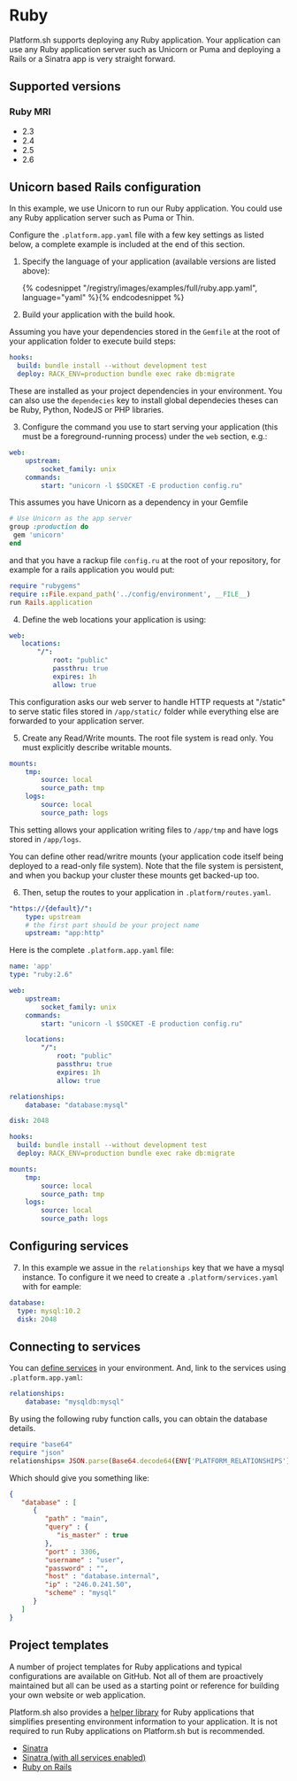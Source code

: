 # Ruby

Platform.sh supports deploying any Ruby application. Your application can use any Ruby application server such as Unicorn or Puma and deploying a Rails or a Sinatra app is very straight forward.

## Supported versions

### Ruby MRI

* 2.3
* 2.4
* 2.5
* 2.6

## Unicorn based Rails configuration

In this example, we use Unicorn to run our Ruby application. You could use any Ruby application server such as Puma or Thin.

Configure the `.platform.app.yaml` file with a few key settings as listed below, a complete example is included at the end of this section.

1. Specify the language of your application (available versions are listed above):

    {% codesnippet "/registry/images/examples/full/ruby.app.yaml", language="yaml" %}{% endcodesnippet %}

2. Build your application with the build hook.

Assuming you have your  dependencies stored in the `Gemfile` at the root of your application folder to execute build steps:

```yaml
hooks:
  build: bundle install --without development test
  deploy: RACK_ENV=production bundle exec rake db:migrate
```

These are installed as your project dependencies in your environment. You can also use the `dependecies` key to install global dependecies theses can be Ruby, Python, NodeJS or PHP libraries.

3. Configure the command you use to start serving your application (this must be a foreground-running process) under the `web` section, e.g.:

```yaml
web:
    upstream:
        socket_family: unix
    commands:
        start: "unicorn -l $SOCKET -E production config.ru"
```

This assumes you have Unicorn as a dependency in your Gemfile

 ```ruby
# Use Unicorn as the app server
group :production do
  gem 'unicorn'
end
```

and that you have a rackup file `config.ru` at the root of your repository, for example for a rails application you would put:

```ruby
require "rubygems"
require ::File.expand_path('../config/environment', __FILE__)
run Rails.application
```

4. Define the web locations your application is using:

```yaml
web:
   locations:
       "/":
           root: "public"
           passthru: true
           expires: 1h
           allow: true
```

This configuration asks our web server to handle HTTP requests at "/static" to serve static files stored in `/app/static/` folder while everything else are forwarded to your application server.

5. Create any Read/Write mounts. The root file system is read only. You must explicitly describe writable mounts.

```yaml
mounts:
    tmp:
        source: local
        source_path: tmp
    logs:
        source: local
        source_path: logs
```

This setting allows your application writing files to `/app/tmp` and have logs stored in `/app/logs`.

You can define other read/writre mounts (your application code itself being deployed to a read-only file system). Note that the file system is persistent, and when you backup your cluster these mounts get backed-up too.

6. Then, setup the routes to your application in `.platform/routes.yaml`.

```yaml
"https://{default}/":
    type: upstream
    # the first part should be your project name
    upstream: "app:http"
```

Here is the complete `.platform.app.yaml` file:

```yaml
name: 'app'
type: "ruby:2.6"

web:
    upstream:
        socket_family: unix
    commands:
        start: "unicorn -l $SOCKET -E production config.ru"

    locations:
        "/":
            root: "public"
            passthru: true
            expires: 1h
            allow: true

relationships:
    database: "database:mysql"

disk: 2048

hooks:
  build: bundle install --without development test
  deploy: RACK_ENV=production bundle exec rake db:migrate

mounts:
    tmp:
        source: local
        source_path: tmp
    logs:
        source: local
        source_path: logs
```

## Configuring services

7. In this example we assue in the `relationships` key that we have a mysql instance. To configure it we need to create a `.platform/services.yaml` with for eample:

```yaml
database:
  type: mysql:10.2
  disk: 2048
```

## Connecting to services

You can [define services](/configuration/services.md) in your environment. And, link to the services using `.platform.app.yaml`:

```yaml
relationships:
    database: "mysqldb:mysql"
```

By using the following ruby function calls, you can obtain the database details.

```ruby
require "base64"
require "json"
relationships= JSON.parse(Base64.decode64(ENV['PLATFORM_RELATIONSHIPS']))
```

Which should give you something like:

```json
{
   "database" : [
      {
         "path" : "main",
         "query" : {
            "is_master" : true
         },
         "port" : 3306,
         "username" : "user",
         "password" : "",
         "host" : "database.internal",
         "ip" : "246.0.241.50",
         "scheme" : "mysql"
      }
   ]
}
```

## Project templates

A number of project templates for Ruby applications and typical configurations are available on GitHub.  Not all of them are proactively maintained but all can be used as a starting point or reference for building your own website or web application.

Platform.sh also provides a [helper library](https://github.com/platformsh/platformsh-ruby-helper) for Ruby applications that simplifies presenting environment information to your application.  It is not required to run Ruby applications on Platform.sh but is recommended.

* [Sinatra](https://github.com/platformsh-examples/platformsh-example-sinatra)
* [Sinatra (with all services enabled)](https://github.com/platformsh-examples/platformsh-example-ruby-sinatra-all-the-services)
* [Ruby on Rails](https://github.com/platformsh-templates/rails)
